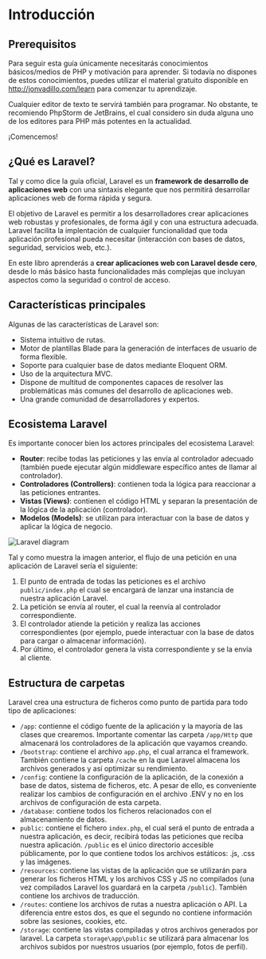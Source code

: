 # Introducción

## Prerequisitos
Para seguir esta guía únicamente necesitarás conocimientos básicos/medios de PHP y motivación para aprender. Si todavía no dispones de estos conocimientos, puedes utilizar el material gratuito disponible en http://jonvadillo.com/learn para comenzar tu aprendizaje.

Cualquier editor de texto te servirá también para programar. No obstante, te recomiendo PhpStorm de JetBrains, el cual considero sin duda alguna uno de los editores para PHP más potentes en la actualidad.

¡Comencemos!

## ¿Qué es Laravel?
Tal y como dice la guía oficial, Laravel es un **framework de desarrollo de aplicaciones web** con una sintaxis elegante que nos permitirá desarrollar aplicaciones web de forma rápida y segura.

El objetivo de Laravel es permitir a los desarrolladores crear aplicaciones web robustas y profesionales, de forma ágil y con una estructura adecuada. Laravel facilita la implentación de cualquier funcionalidad que toda aplicación profesional pueda necesitar (interacción con bases de datos, seguridad, servicios web, etc.).

En este libro aprenderás a **crear aplicaciones web con Laravel desde cero**, desde lo más básico hasta funcionalidades más complejas que incluyan aspectos como la seguridad o control de acceso.

## Características principales
Algunas de las características de Laravel son:
- Sistema intuitivo de rutas.
- Motor de plantillas Blade para la generación de interfaces de usuario de forma flexible.
- Soporte para cualquier base de datos mediante Eloquent ORM.
- Uso de la arquitectura MVC.
- Dispone de multitud de componentes capaces de resolver las problemáticas más comunes del desarrollo de aplicaciones web.
- Una grande comunidad de desarrolladores y expertos.

## Ecosistema Laravel
Es importante conocer bien los actores principales del ecosistema Laravel:
- **Router**: recibe todas las peticiones y las envía al controlador adecuado (también puede ejecutar algún middleware específico antes de llamar al controlador).
- **Controladores (Controllers)**: contienen toda la lógica para reaccionar a las peticiones entrantes.
- **Vistas (Views)**: contienen el código HTML y separan la presentación de la lógica de la aplicación (controlador).
- **Modelos (Models)**: se utilizan para interactuar con la base de datos y aplicar la lógica de negocio.

![Laravel diagram](https://raw.githubusercontent.com/jvadillo/guia-laravel-paso-a-paso/master/laravel.jpg)

Tal y como muestra la imagen anterior, el flujo de una petición en una aplicación de Laravel sería el siguiente:

1. El punto de entrada de todas las peticiones es el archivo `public/index.php` el cual se encargará de lanzar una instancia de nuestra aplicación Laravel.
2. La petición se envía al router, el cual la reenvía al controlador correspondiente.
3. El controlador atiende la petición y realiza las acciones correspondientes (por ejemplo, puede interactuar con la base de datos para cargar o almacenar información).
4. Por último, el controlador genera la vista correspondiente y se la envía al cliente.

## Estructura de carpetas
Laravel crea una estructura de ficheros como punto de partida para todo tipo de aplicaciones:

- `/app`: contienne el código fuente de la aplicación y la mayoría de las clases que crearemos. Importante comentar las carpeta `/app/Http` que almacenará los controladores de la aplicación que vayamos creando.
- `/bootstrap`: contiene el archivo `app.php`, el cual arranca el framework. También contiene la carpeta `/cache` en la que Laravel almacena los archivos generados y así optimizar su rendimiento.
- `/config`: contiene la configuración de la aplicación, de la conexión a base de datos, sistema de ficheros, etc. A pesar de ello, es conveniente realizar los cambios de configuración en el archivo .ENV y no en los archivos de configuración de esta carpeta.
- `/database`: contiene todos los ficheros relacionados con el almacenamiento de datos.
- `public`: contiene el fichero `index.php`, el cual será el punto de entrada a nuestra aplicación, es decir, recibirá todas las peticiones que reciba nuestra aplicación. `/public` es el único directorio accesible públicamente, por lo que contiene todos los archivos estáticos: .js, .css y las imágenes. 
- `/resources`: contiene las vistas de la aplicación que se utilizarán para generar los ficheros HTML y los archivos CSS y JS no compilados (una vez compilados Laravel los guardará en la carpeta `/public`). También contiene los archivos de traducción.
- `/routes`: contiene los archivos de rutas a nuestra aplicación o API. La diferencia entre estos dos, es que el segundo no contiene información sobre las sesiones, cookies, etc.
- `/storage`: contiene las vistas compiladas y otros archivos generados por laravel. La carpeta `storage\app\public` se utilizará para almacenar los archivos subidos por nuestros usuarios (por ejemplo, fotos de perfil).